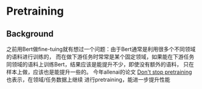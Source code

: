 # Pretraining


## Background
之前用Bert做fine-tuing就有想过一个问题：由于Bert通常是利用很多个不同领域的语料进行训练的，
而在做下游任务时常常是某个固定领域，如果能在下游任务同领域的语料上训练Bert，结果应该是能提升不少，即使没有额外的语料，
只在样本上做，应该也是能提升一些的。
今年allenai的论文 <a href='https://arxiv.org/pdf/2004.10964.pdf'>Don't stop pretraining</a> 也表示，在领域/任务数据上继续
进行pretraining，能进一步提升性能
